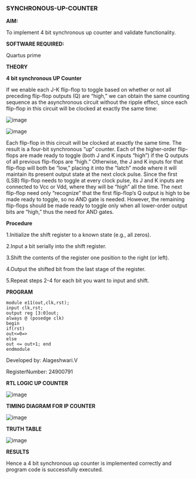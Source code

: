### SYNCHRONOUS-UP-COUNTER

**AIM:**

To implement 4 bit synchronous up counter and validate functionality.

**SOFTWARE REQUIRED:**

Quartus prime

**THEORY**

**4 bit synchronous UP Counter**

If we enable each J-K flip-flop to toggle based on whether or not all preceding flip-flop outputs (Q) are “high,” we can obtain the same counting sequence as the asynchronous circuit without the ripple effect, since each flip-flop in this circuit will be clocked at exactly the same time:

![image](https://github.com/naavaneetha/SYNCHRONOUS-UP-COUNTER/assets/154305477/d5db3fa0-e413-404c-b80e-b2f39d82e7e8)


![image](https://github.com/naavaneetha/SYNCHRONOUS-UP-COUNTER/assets/154305477/52cb61eb-d04b-442d-810c-31185a68410b)

Each flip-flop in this circuit will be clocked at exactly the same time.
The result is a four-bit synchronous “up” counter. Each of the higher-order flip-flops are made ready to toggle (both J and K inputs “high”) if the Q outputs of all previous flip-flops are “high.”
Otherwise, the J and K inputs for that flip-flop will both be “low,” placing it into the “latch” mode where it will maintain its present output state at the next clock pulse.
Since the first (LSB) flip-flop needs to toggle at every clock pulse, its J and K inputs are connected to Vcc or Vdd, where they will be “high” all the time.
The next flip-flop need only “recognize” that the first flip-flop’s Q output is high to be made ready to toggle, so no AND gate is needed.
However, the remaining flip-flops should be made ready to toggle only when all lower-order output bits are “high,” thus the need for AND gates.

**Procedure**

1.Initialize the shift register to a known state (e.g., all zeros).

2.Input a bit serially into the shift register.

3.Shift the contents of the register one position to the right (or left).

4.Output the shifted bit from the last stage of the register.

5.Repeat steps 2-4 for each bit you want to input and shift.



**PROGRAM**

```
module e11(out,clk,rst);
input clk,rst;
output reg [3:0]out;
always @ (posedge clk)
begin
if(rst)
out<=0=>
else
out <= out+1; end
endmodule
```

Developed by: Alageshwari.V

RegisterNumber: 24900791


**RTL LOGIC UP COUNTER**

![image](https://github.com/user-attachments/assets/06990d2f-ccc8-4f7a-962f-65f908d4cc5b)


**TIMING DIAGRAM FOR IP COUNTER**

![image](https://github.com/user-attachments/assets/3fb11687-cb36-42a4-b887-10e97ca6a387)


**TRUTH TABLE**

![image](https://github.com/user-attachments/assets/be9e48d8-6c48-4b05-84ab-b19367076b85)


**RESULTS**

Hence a 4 bit synchronous up counter is implemented correctly and program code is successfully executed.
